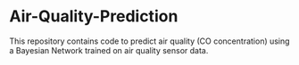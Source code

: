 # Air-Quality-Prediction
This repository contains code to predict air quality (CO concentration) using a Bayesian Network trained on air quality sensor data.
